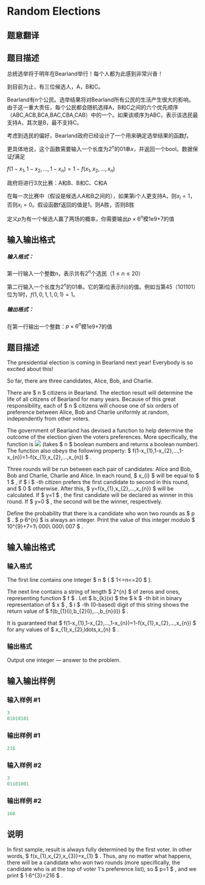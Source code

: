 # Random Elections

## 题意翻译

## 题目描述

总统选举将于明年在Bearland举行！每个人都为此感到非常兴奋！

到目前为止，有三位候选人，A，B和C。

Bearland有n个公民。选举结果将对Bearland所有公民的生活产生很大的影响。由于这一重大责任，每个公民都会随机选择A，B和C之间的六个优先顺序（ABC,ACB,BCA,BAC,CBA,CAB）中的一个。如果该顺序为ABC，表示该选民最支持A，其次是B，最不支持C。

考虑到选民的偏好，Bearland政府已经设计了一个用来确定选举结果的函数$f$。

更具体地说，这个函数需要输入一个长度为$2^n$的01串$x$，并返回一个bool。数据保证$f$满足

$f(1-x_1,1-x_2,\ldots,1-x_n)=1-f(x_1,x_2,\ldots,x_n)$

政府将进行3次比赛：A和B、B和C、C和A

在每一次比赛中（假设是候选人A和B之间的），如果第i个人更支持A，则$x_{i}=1$，否则$x_{i}=0$。假设函数f返回的值是1，则A胜，否则B胜

定义$p$为有一个候选人赢了两场的概率，你需要输出$p\times6^n$模1e9+7的值

## 输入输出格式

##### **输入格式：**

第一行输入一个整数n，表示共有$2^n$个选民（$1\le n\le20$）

第二行输入一个长度为$2^n$的01串。它的第i位表示f(i)的值。例如当第45（101101）位为1时，$f(1,0,1,1,0,1)=1$。

##### 输出格式：

在第一行输出一个整数：$p\times6^n$模1e9+7的值

## 题目描述

The presidential election is coming in Bearland next year! Everybody is so excited about this!

So far, there are three candidates, Alice, Bob, and Charlie.

There are $ n $ citizens in Bearland. The election result will determine the life of all citizens of Bearland for many years. Because of this great responsibility, each of $ n $ citizens will choose one of six orders of preference between Alice, Bob and Charlie uniformly at random, independently from other voters.

The government of Bearland has devised a function to help determine the outcome of the election given the voters preferences. More specifically, the function is ![](https://cdn.luogu.com.cn/upload/vjudge_pic/CF850E/16a9f21887879d53c83c8ee7da474a1c6eb7735a.png) (takes $ n $ boolean numbers and returns a boolean number). The function also obeys the following property: $ f(1-x_{1},1-x_{2},...,1-x_{n})=1-f(x_{1},x_{2},...,x_{n}) $ .

Three rounds will be run between each pair of candidates: Alice and Bob, Bob and Charlie, Charlie and Alice. In each round, $ x_{i} $ will be equal to $ 1 $ , if $ i $ -th citizen prefers the first candidate to second in this round, and $ 0 $ otherwise. After this, $ y=f(x_{1},x_{2},...,x_{n}) $ will be calculated. If $ y=1 $ , the first candidate will be declared as winner in this round. If $ y=0 $ , the second will be the winner, respectively.

Define the probability that there is a candidate who won two rounds as $ p $ . $ p·6^{n} $ is always an integer. Print the value of this integer modulo $ 10^{9}+7=1\ 000\ 000\ 007 $ .

## 输入输出格式

### 输入格式

The first line contains one integer $ n $ ( $ 1<=n<=20 $ ).

The next line contains a string of length $ 2^{n} $ of zeros and ones, representing function $ f $ . Let $ b_{k}(x) $ the $ k $ -th bit in binary representation of $ x $ , $ i $ -th (0-based) digit of this string shows the return value of $ f(b_{1}(i),b_{2}(i),...,b_{n}(i)) $ .

It is guaranteed that $ f(1-x_{1},1-x_{2},...,1-x_{n})=1-f(x_{1},x_{2},...,x_{n}) $ for any values of $ x_{1},x_{2},ldots,x_{n} $ .

### 输出格式

Output one integer — answer to the problem.

## 输入输出样例

### 输入样例 #1

```cpp
3
01010101

```
### 输出样例 #1

```cpp
216

```
### 输入样例 #2

```cpp
3
01101001

```
### 输出样例 #2

```cpp
168

```
## 说明

In first sample, result is always fully determined by the first voter. In other words, $ f(x_{1},x_{2},x_{3})=x_{1} $ . Thus, any no matter what happens, there will be a candidate who won two rounds (more specifically, the candidate who is at the top of voter 1's preference list), so $ p=1 $ , and we print $ 1·6^{3}=216 $ .

